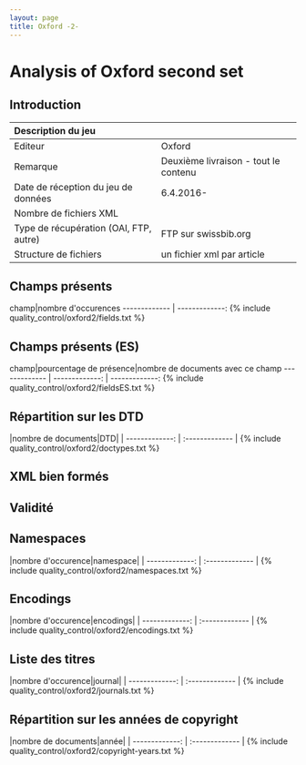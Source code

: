 ```yaml
---
layout: page
title: Oxford -2-
---
```

# Analysis of Oxford second set

## Introduction

|Description du jeu||
| :------------- | :------------- |
|Editeur|Oxford|
|Remarque|Deuxième livraison - tout le contenu|
|Date de réception du jeu de données|6.4.2016-|
|Nombre de fichiers XML ||
|Type de récupération (OAI, FTP, autre)|FTP sur swissbib.org|
|Structure de fichiers|un fichier xml par article|


## Champs présents

<div markdown="1">
champ|nombre d'occurences
------------- | -------------:
{% include quality_control/oxford2/fields.txt %}
</div>

## Champs présents (ES)

<div markdown="1">
champ|pourcentage de présence|nombre de documents avec ce champ
------------- | -------------: | -------------:
{% include quality_control/oxford2/fieldsES.txt %}
</div>

## Répartition sur les DTD

<div markdown="1">
|nombre de documents|DTD|
| -------------: | :------------- |
{% include quality_control/oxford2/doctypes.txt %}
</div>





## XML bien formés



## Validité



## Namespaces

<div markdown="1">
|nombre d'occurence|namespace|
| -------------: | :------------- |
{% include quality_control/oxford2/namespaces.txt %}
</div>

## Encodings

<div markdown="1">
|nombre d'occurence|encodings|
| -------------: | :------------- |
{% include quality_control/oxford2/encodings.txt %}
</div>


## Liste des titres

<div markdown="1">
|nombre d'occurence|journal|
| -------------: | :------------- |
{% include quality_control/oxford2/journals.txt %}
</div>



## Répartition sur les années de copyright

<div markdown="1">
|nombre de documents|année|
| -------------: | :------------- |
{% include quality_control/oxford2/copyright-years.txt %}
</div>
